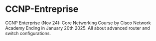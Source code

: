 # CCNP-Entreprise
CCNP Enterprise (Nov 24): Core Networking Course by Cisco Network Academy
Ending in January 20th 2025.
All about advanced router and switch configurations. 
<!--- Hello >